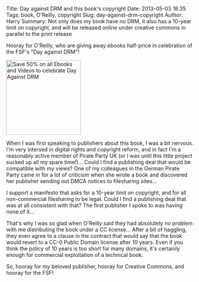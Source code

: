 Title: Day against DRM and this book's copyright
Date: 2013-05-03 18:35
Tags: book, O'Reilly, copyright
Slug: day-against-drm-copyright
Author: Harry
Summary: Not only does my book have no DRM, it also has a 10-year limit on copyright, and will be released online under creative commons in parallel to the print release

Hooray for O'Reilly, who are giving away ebooks half-price in celebration of the FSF's "Day against DRM"!

<a href="http://www.kqzyfj.com/click-7089628-11364391" target="_top">
<img src="http://www.ftjcfx.com/image-7089628-11364391" width="200" height="200" alt="Save 50% on all Ebooks and Videos to celebrate Day Against DRM" border="0"/></a>

When I was first speaking to publishers about this book, I was a bit nervous.
I'm very intersed in digital rights and copyright reform, and in fact I'm
a reasonably active member of Pirate Party UK (or I was until this little 
project sucked up all my spare time!)... Could I find a publishing deal that
would be compatible with my views?  One of my colleagues in the German Pirate
Party came in for a lot of criticism when she wrote a book and discovered her
publisher sending out DMCA notices to filesharing sites...

I support a manifesto that asks for a 10-year limit on copyright, and for all
non-commercial filesharing to be legal.  Could I find a publishing deal that
was at all consistent with that?  The first publisher I spoke to was having
none of it...

That's why I was so glad when O'Reilly said they had absolutely no problem
with me distributing the book under a CC license...  After a bit of haggling,
they even agree to a clause in the contract that would say that the book would
revert to a CC-0 Public Domain license after 10 years.  Even if you think
the policy of 10 years is too short for many domains, it's certainly enough
for commercial exploitation of a technical book.

So, hooray for my beloved publisher, hooray for Creative Commons, and hooray 
for the FSF!

